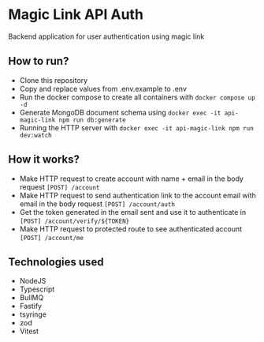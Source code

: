 # Magic Link API Auth

Backend application for user authentication using magic link

## How to run?

- Clone this repository
- Copy and replace values from .env.example to .env
- Run the docker compose to create all containers with `docker compose up -d`
- Generate MongoDB document schema using `docker exec -it api-magic-link npm run db:generate`
- Running the HTTP server with `docker exec -it api-magic-link npm run dev:watch`

## How it works?

- Make HTTP request to create account with name + email in the body request `[POST] /account`
- Make HTTP request to send authentication link to the account email with email in the body request `[POST] /account/auth`
- Get the token generated in the email sent and use it to authenticate in `[POST] /account/verify/${TOKEN}`
- Make HTTP request to protected route to see authenticated account `[POST] /account/me`

## Technologies used

- NodeJS
- Typescript
- BullMQ
- Fastify
- tsyringe
- zod
- Vitest
